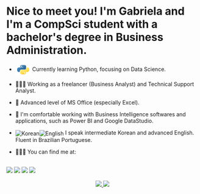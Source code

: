 # Nice to meet you! I'm Gabriela and I'm a CompSci student with a bachelor's degree in Business Administration.

- <img align="center" alt="Gab-Python" height="30" width="40" src="https://raw.githubusercontent.com/devicons/devicon/master/icons/python/python-original.svg"> Currently learning Python, focusing on Data Science.
 

- 👩🏻‍💻 Working as a freelancer (Business Analyst) and Technical Support Analyst.
- 🌱 Advanced level of MS Office (especially Excel).
- 🧠 I'm comfortable working with Business Intelligence softwares and applications, such as Power BI and Google DataStudio.

- <img align="center" alt="Korean" height="15" width="20" src="https://images.emojiterra.com/google/noto-emoji/v2.034/128px/1f1f0-1f1f7.png"><img align="center" alt="English" height="15" width="20" src="https://images.emojiterra.com/google/noto-emoji/v2.034/128px/1f1fa-1f1f8.png">  I speak intermediate Korean and advanced English. Fluent in Brazilian Portuguese.

- 🕵🏻‍♀️ You can find me at:
<br><br>
<div> 
  <a href="https://instagram.com/gabiyeyo" target="_blank"><img src="https://img.shields.io/badge/-Instagram-%23E4405F?style=for-the-badge&logo=instagram&logoColor=white" target="_blank"></a>
 <a href="http://discordapp.com/users/hitzie#1321" target="_blank"><img src="https://img.shields.io/badge/Discord-7289DA?style=for-the-badge&logo=discord&logoColor=white" target="_blank"></a> 
  <a href = "mailto:gabrielagpatricio@gmail.com"><img src="https://img.shields.io/badge/-Gmail-%23333?style=for-the-badge&logo=gmail&logoColor=white" target="_blank"></a>
  <a href="https://www.linkedin.com/in/gabriela-patricio" target="_blank"><img src="https://img.shields.io/badge/-LinkedIn-%230077B5?style=for-the-badge&logo=linkedin&logoColor=white" target="_blank"></a> 
<br><br>  
<div align="center">
  <a href="https://github.com/gabpatricio">
  <img height="180em" src="https://github-readme-stats.vercel.app/api?username=gabpatricio&show_icons=true&theme=dracula&include_all_commits=true&count_private=true"/>
  <img height="180em" src="https://github-readme-stats.vercel.app/api/top-langs/?username=gabpatricio&layout=compact&langs_count=7&theme=dracula"/>
</div>
<div style="display: inline_block"><br>
